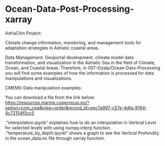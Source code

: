 # Ocean-Data-Post-Processing-xarray

AdriaClim Project:

Climate change information, monitoring, and management tools for adaptation strategies in Adriatic coastal areas.

Data Management: Geoportal development, climate model data transformation, and visualization in the Adriatic Sea in the field of Climate, Ocean, and Coastal Areas. Therefore, in 007-Ozalp/Ocean-Data-Processing you will find some examples of how the information is processed for data manipulations and visualizations.

CMEMS-Data manipulation examples:

You can download a file from the link below:
https://resources.marine.copernicus.eu/?option=com_csw&view=order&record_id=eec7a997-c57e-4dfa-9194-4c72154f5cc5

."interpolation.ipynb" explaines how to do an interpolation in Vertical Level for selected levels with using numpy.interp function.
."temperature_by_depth.ipynb" shows a graph to see the Vertical Profondity in the ocean_data.nc file through xarray function.
